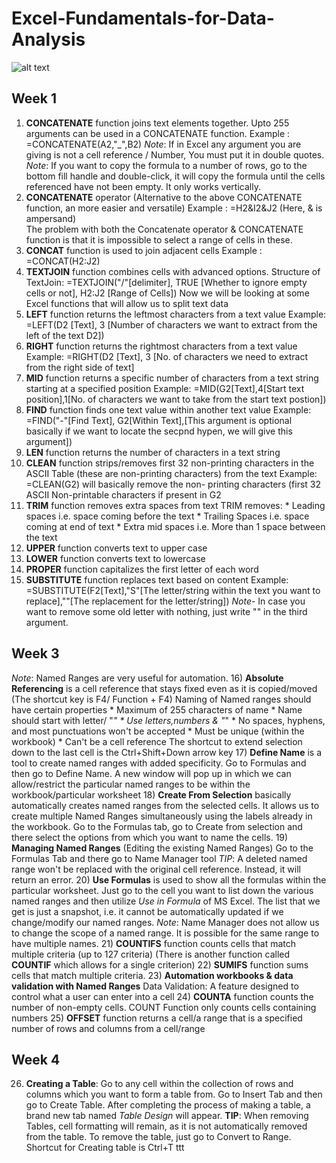 # Excel-Fundamentals-for-Data-Analysis

![alt text](https://i0.wp.com/knowasap.com/wp-content/uploads/2020/03/EXCEL-d.png?fit=2000%2C1545&ssl=1)
## Week 1

1) **CONCATENATE** function joins text elements together. Upto 255 arguments can be used in a CONCATENATE function.
   Example : =CONCATENATE(A2,"_",B2)
   _Note_: If in Excel any argument you are giving is not a cell reference / Number, You must put it in double quotes.
   _Note_: If you want to copy the formula to a number of rows, go to the bottom fill handle and double-click, it will copy the formula until the cells referenced have not 
           been empty. It only works vertically. 
2) **CONCATENATE** operator (Alternative to the above CONCATENATE function, an more easier and versatile) 
     Example : =H2&I2&J2   (Here, & is ampersand) \
  The problem with both the Concatenate operator & CONCATENATE function is that it is impossible to select a range of cells in these. 
3) **CONCAT** function is used to join adjacent cells 
   Example : =CONCAT(H2:J2) 
4) **TEXTJOIN** function combines cells with advanced options. 
  Structure of TextJoin: =TEXTJOIN("/"[delimiter], TRUE [Whether to ignore empty cells or not], H2:J2 [Range of Cells])                                                         Now we will be looking at some Excel functions that will allow us to split text data 
5) **LEFT** function returns the leftmost characters from a text value 
   Example: =LEFT(D2 [Text], 3 [Number of characters we want to extract from the left of the text D2]) 
6) **RIGHT** function returns the rightmost characters from a text value 
   Example: =RIGHT(D2 [Text], 3 [No. of characters we need to extract from the right side of text] 
7) **MID** function returns a specific number of characters from a text string starting at a specified position
   Example: =MID(G2[Text],4[Start text position],1[No. of characters we want to take from the start text postion]) 
8) **FIND** function finds one text value within another text value
   Example: =FIND("-"[Find Text], G2[Within Text],[This argument is optional basically if we want to locate the secpnd hypen, we will give this argument])
9) **LEN** function returns the number of characters in a text string
10) **CLEAN** function strips/removes first 32 non-printing characters in the ASCII Table (these are non-printing characters) from the text
Example: =CLEAN(G2) will basically remove the non- printing characters (first 32 ASCII Non-printable characters if present in G2
11) **TRIM** function removes extra spaces from text
    TRIM removes:
         * Leading spaces i.e. space coming before the 
           text
         * Trailing Spaces i.e. space coming at end of 
           text
         * Extra mid spaces i.e. More than 1 space 
           between the text
12) **UPPER** function converts text to upper case
13) **LOWER** function converts text to lowercase
14) **PROPER** function capitalizes the first letter of 
    each word
15) **SUBSTITUTE** function replaces text based on 
    content
    Example: =SUBSTITUTE(F2[Text],"S"[The letter/string within the text you want to replace],""[The replacement for the letter/string])
    *Note*- In case you want to remove some old letter with nothing, just write "" in the third argument.
## Week 3
*Note*: Named Ranges are very useful for automation.
16) **Absolute Referencing** is a cell reference that stays fixed even as it is copied/moved (The shortcut key is F4/ Function + F4)
Naming of Named ranges should have certain properties
      * Maximum of 255 characters of name
      * Name should start with letter/ "_"
      * Use letters,numbers & "_"
      * No spaces, hyphens, and most punctuations won't 
        be accepted
      * Must be unique (within the workbook)
      * Can't be a cell reference
The shortcut to extend selection down to the last cell is the Ctrl+Shift+Down arrow key
17) **Define Name** is a tool to create named ranges with added specificity. Go to Formulas and then go to Define Name. A new window will pop up in which we can allow/restrict the particular named ranges to be within the workbook/particular worksheet
18) **Create From Selection** basically automatically creates named ranges from the selected cells. It allows us to create multiple Named Ranges simultaneously using the labels already in the workbook. Go to the Formulas tab, go to Create from selection and there select the options from which you want to name the cells.
19) **Managing Named Ranges** (Editing the existing 
    Named Ranges) Go to the Formulas Tab and there go to 
    Name Manager tool
*TIP*: A deleted named range won't be replaced with the original cell reference. Instead, it will return an error.
20) **Use Formulas** is used to show all the formulas within the particular worksheet. Just go to the cell you want to list down the various named ranges and then utilize *Use in Formula* of MS Excel. The list that we get is just a snapshot, i.e. it cannot be automatically updated if we change/modify our named ranges.
*Note*: Name Manager does not allow us to change the scope of a named range. It is possible for the same range to have multiple names.
21) **COUNTIFS** function counts cells that match multiple criteria (up to 127 criteria) (There is another function called **COUNTIF** which allows for a single criterion)
22) **SUMIFS** function sums cells that match multiple 
    criteria.
23) **Automation workbooks & data validation with Named 
      Ranges**
      Data Validation: A feature designed to control what a user can enter into a cell
24) **COUNTA** function counts the number of non-empty 
     cells. COUNT Function only counts cells containing numbers
25) **OFFSET** function returns a cell/a range that is a specified number of rows and columns from a cell/range
## Week 4
26) **Creating a Table**: Go to any cell within the collection of rows and columns which you want to form a table from. Go to Insert Tab and then go to Create Table. After completing the process of making a table, a brand new tab named *Table Design* will appear.
**TIP**: When removing Tables, cell formatting will remain, as it is not automatically removed from the table. To remove the table, just go to Convert to Range.
Shortcut for Creating table is Ctrl+T
ttt
   
